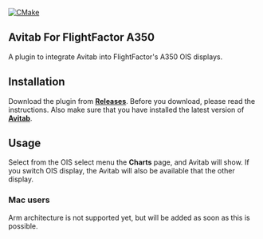 [![CMake](https://github.com/airfightergr/FF_A350_avitab/actions/workflows/cmake.yml/badge.svg)](https://github.com/airfightergr/FF_A350_avitab/actions/workflows/cmake.yml)

## Avitab For FlightFactor A350

A plugin to integrate Avitab into FlightFactor's A350 OIS displays.

## Installation

Download the plugin from [**Releases**](https://github.com/airfightergr/FF_A350_avitab/releases). Before you download, please read the instructions. Also make sure that you have installed the latest version of [**Avitab**](https://github.com/fpw/avitab/releases).

## Usage

Select from the OIS select menu the **Charts** page, and Avitab will show. If you switch OIS display, the Avitab will also be available that the other display.

### Mac users

Arm architecture is not supported yet, but will be added as soon as this is possible.
